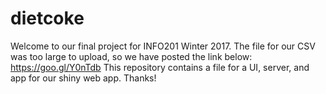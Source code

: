 # dietcoke
Welcome to our final project for INFO201 Winter 2017. 
The file for our CSV was too large to upload, so we have posted the link below:
https://goo.gl/Y0nTdb 
This repository contains a file for a UI, server, and app for our shiny web app.
Thanks!
